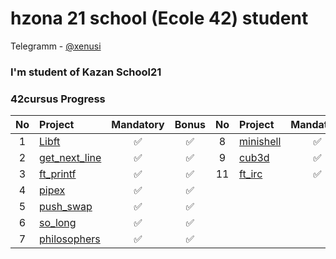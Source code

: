 # hzona 21 school (Ecole 42) student
Telegramm - [@xenusi](http://t-do.ru/xenusi "Telegram channel")

### I'm student of Kazan School21

### 42cursus Progress
| No  | Project                                        | Mandatory | Bonus  | No  | Project                                      | Mandatory | Bonus  |
| :-: | :--------------------------------------------- | :-------: | :----: | :-: | :------------------------------------------- | :-------: | :----: |
| 1   | [Libft](../../../libft_42)                     |   ✅      |   ✅   | 8   | [minishell](../../../minishell_42)            |   ✅      |   ✅   |
| 2   | [get_next_line](../../../get_next_line)        |   ✅      |   ✅   | 9   | [cub3d](../../../cub3d_42)                    |   ✅      |   ✅   | 
| 3   | [ft_printf](../../../printf_42)                |   ✅      |   ✅   | 11  | [ft_irc](../../../ft_irc      )              |   ✅      |  ✅    |
| 4   | [pipex](../../../pipex_42)                     |   ✅      |   ✅   |
| 5   | [push_swap](../../../push_swap_42)             |   ✅      |   ✅   | 
| 6   | [so_long](../../../so_long)                    |   ✅      |   ✅   |
| 7   | [philosophers](../../../philosophers_42)       |   ✅      |   ✅   |
